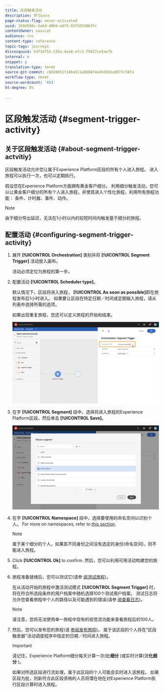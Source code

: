 ```yaml
---
title: 区段触发活动
description: 学习xxxx
page-status-flag: never-activated
uuid: 269d590c-5a6d-40b9-a879-02f5033863fc
contentOwner: sauviat
audience: rns
content-type: reference
topic-tags: journeys
discoiquuid: 5df34f55-135a-4ea8-afc2-f9427ce5ae7b
internal: n
snippet: y
translation-type: tm+mt
source-git-commit: c8d28b51f14ba511a860874e45d341a6977c58fa
workflow-type: tm+mt
source-wordcount: '453'
ht-degree: 0%

---
```



# 区段触发活动 {#segment-trigger-activity}

## 关于区段触发活动 {#about-segment-trigger-actvitiy}

区段触发活动允许您让属于Experience Platform区段的所有个人进入旅程。 进入旅程可以执行一次，也可以定期执行。

假设您在Experience Platform方面拥有黄金客户细分。 利用细分触发活动，您可以让黄金客户细分的所有个人进入旅程，并使其进入个性化旅程，利用所有旅程功能： 条件、计时器、事件、动作。

>[!NOTE]
>
>由于细分导出延迟，无法在1小时以内的较短时间内触发基于细分的旅程。

## 配置活动 {#configuring-segment-trigger-activity}

1. 展开 **[!UICONTROL Orchestration]** 类别并将 **[!UICONTROL Segment Trigger]** 活动放入画布。

   活动必须定位为旅程的第一步。

1. 配置活动 **[!UICONTROL Scheduler type]**。

   默认情况下，区段将进入旅程， **[!UICONTROL As soon as possible]**&#x200B;即在旅程发布后1小时进入。 如果要让区段在特定日期／时间或定期输入旅程，请从列表中选择所需的选项。

   如果出现重复旅程，您还可以定义旅程的开始和结束。

   ![](../assets/segment-trigger-schedule.png)

1. 在字 **[!UICONTROL Segment]** 段中，选择将进入旅程的Experience Platform区段，然后单击 **[!UICONTROL Save]**。

   ![](../assets/segment-trigger-segment-selection.png)

1. 在字 **[!UICONTROL Namespace]** 段中，选择要使用的命名空间以识别个人。 For more on namespaces, refer to [this section](../event/selecting-the-namespace.md).

   >[!NOTE]
   >
   >属于某个细分的个人，如果其不同身份之间没有选定的身份(命名空间)，则不能进入旅程。

1. Click **[!UICONTROL Ok]** to confirm. 然后，您可以利用可用活动构建您的旅程。

1. 旅程准备就绪后，您可以测试它(请参 [阅测试旅程](../building-journeys/testing-the-journey.md))。

   在从活动开始的旅程中激活测试模式 **[!UICONTROL Segment Trigger]** 时，将在符合所选段条件的用户档案中随机选择100个测试用户档案。 测试日志将允许您查看旅程中个人的路径以及可能遇到的错误(请参 [阅查看日志](../building-journeys/testing-the-journey.md#viewing_logs))。

   >[!NOTE]
   >
   >请注意，您将无法使用单一旅程中现有的视觉流功能来查看旅程后的100人。

1. 然后，您可以发布您的旅程(请 [参阅发布旅程](../building-journeys/publishing-the-journey.md))。 属于该区段的个人将在“区段触发器”活动调度程序中指定的日期／时间进入旅程。

   >[!IMPORTANT]
   >
   >请记住，Experience Platform细分每天计算一次(批&#x200B;**细分** )或实时计算(流&#x200B;**化细分** )。
   >
   >如果对所选区段进行流处理，属于此区段的个人可能会实时进入该旅程。 如果区段为批，则新符合此区段资格的人员将潜在地在对Experience Platform执行区段计算时进入旅程。
